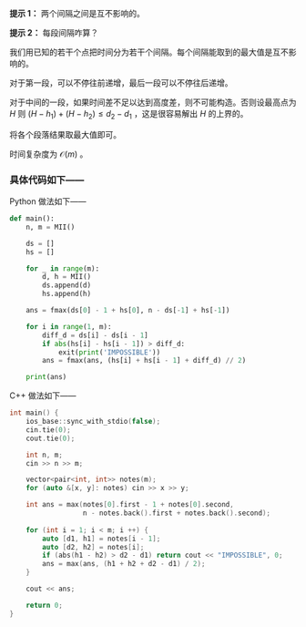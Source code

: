 **提示 1：** 两个间隔之间是互不影响的。

**提示 2：** 每段间隔咋算？

我们用已知的若干个点把时间分为若干个间隔。每个间隔能取到的最大值是互不影响的。

对于第一段，可以不停往前递增，最后一段可以不停往后递增。

对于中间的一段，如果时间差不足以达到高度差，则不可能构造。否则设最高点为 $H$ 则 $(H-h_1)+(H-h_2)\leq d_2-d_1$ ，这是很容易解出 $H$ 的上界的。

将各个段落结果取最大值即可。

时间复杂度为 $\mathcal{O}(m)$ 。

### 具体代码如下——

Python 做法如下——

```Python []
def main():
    n, m = MII()

    ds = []
    hs = []

    for _ in range(m):
        d, h = MII()
        ds.append(d)
        hs.append(h)

    ans = fmax(ds[0] - 1 + hs[0], n - ds[-1] + hs[-1])

    for i in range(1, m):
        diff_d = ds[i] - ds[i - 1]
        if abs(hs[i] - hs[i - 1]) > diff_d:
            exit(print('IMPOSSIBLE'))
        ans = fmax(ans, (hs[i] + hs[i - 1] + diff_d) // 2)

    print(ans)
```

C++ 做法如下——

```cpp []
int main() {
    ios_base::sync_with_stdio(false);
    cin.tie(0);
    cout.tie(0);

    int n, m;
    cin >> n >> m;

    vector<pair<int, int>> notes(m);
    for (auto &[x, y]: notes) cin >> x >> y;

    int ans = max(notes[0].first - 1 + notes[0].second,
                  n - notes.back().first + notes.back().second);
    
    for (int i = 1; i < m; i ++) {
        auto [d1, h1] = notes[i - 1];
        auto [d2, h2] = notes[i];
        if (abs(h1 - h2) > d2 - d1) return cout << "IMPOSSIBLE", 0;
        ans = max(ans, (h1 + h2 + d2 - d1) / 2);
    }

    cout << ans;

    return 0;
}
```